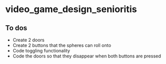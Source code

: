 # video_game_design_senioritis

## To dos

- Create 2 doors
- Create 2 buttons that the spheres can roll onto
- Code toggling functionality
- Code the doors so that they disappear when both buttons are pressed
